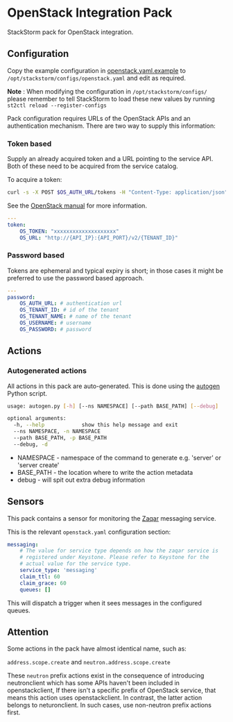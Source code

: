 # OpenStack Integration Pack

StackStorm pack for OpenStack integration.

## Configuration

Copy the example configuration in [openstack.yaml.example](./openstack.yaml.example)
to `/opt/stackstorm/configs/openstack.yaml` and edit as required.

**Note** : When modifying the configuration in `/opt/stackstorm/configs/` please
           remember to tell StackStorm to load these new values by running
           `st2ctl reload --register-configs`

Pack configuration requires URLs of the OpenStack APIs and an authentication mechanism. There are
two way to supply this information:

### Token based

Supply an already acquired token and a URL pointing to the service API. Both of these need to be
acquired from the service catalog.

To acquire a token:

```sh
curl -s -X POST $OS_AUTH_URL/tokens -H "Content-Type: application/json" -d '{"auth": {"tenantName": "'"$OS_TENANT_NAME"'", "passwordCredentials": {"username": "'"$OS_USERNAME"'", "password": "'"$OS_PASSWORD"'"}}}' | python -m json.tool
```
See the [OpenStack manual](http://docs.openstack.org/api/quick-start/content/index.html#authenticate) for more information.

```yaml
---
token:
    OS_TOKEN: "xxxxxxxxxxxxxxxxxxxx"
    OS_URL: "http://{API_IP}:{API_PORT}/v2/{TENANT_ID}"
```

### Password based

Tokens are ephemeral and typical expiry is short; in those cases it might be preferred to use the password based approach.

```yaml
---
password:
    OS_AUTH_URL: # authentication url
    OS_TENANT_ID: # id of the tenant
    OS_TENANT_NAME: # name of the tenant
    OS_USERNAME: # username
    OS_PASSWORD: # password
```

## Actions

### Autogenerated actions

All actions in this pack are auto-generated. This is done using the [autogen](/etc/autogen.py)
Python script.

```sh
usage: autogen.py [-h] [--ns NAMESPACE] [--path BASE_PATH] [--debug]

optional arguments:
  -h, --help            show this help message and exit
  --ns NAMESPACE, -n NAMESPACE
  --path BASE_PATH, -p BASE_PATH
  --debug, -d
```

 * NAMESPACE - namespace of the command to generate e.g. 'server' or 'server create'
 * BASE\_PATH - the location where to write the action metadata
 * debug - will spit out extra debug information

## Sensors

This pack contains a sensor for monitoring the [Zaqar](https://wiki.openstack.org/wiki/Zaqar)
messaging service.

This is the relevant `openstack.yaml` configuration section:

```yaml
messaging:
    # The value for service type depends on how the zaqar service is
    # registered under Keystone. Please refer to Keystone for the
    # actual value for the service type.
    service_type: 'messaging'
    claim_ttl: 60
    claim_grace: 60
    queues: []
```

This will dispatch a trigger when it sees messages in the configured queues.

## Attention

Some actions in the pack have almost identical name, such as:

`address.scope.create` and `neutron.address.scope.create`

These `neutron` prefix actions exist in the consequence of introducing neutronclient which has some APIs
haven't been included in openstackclient, If there isn't a specific prefix of OpenStack service, that means
this action uses openstackclient. In contrast, the latter action belongs to neturonclient. In such cases,
use non-neutron prefix actions first.
